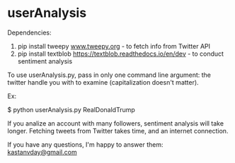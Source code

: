 # userAnalysis

Dependencies:
  1. pip install tweepy
    www.tweepy.org - to fetch info from Twitter API
  2. pip install textblob
    https://textblob.readthedocs.io/en/dev - to conduct sentiment analysis

To use userAnalysis.py, pass in only one command line argument: the twitter handle you with to examine (capitalization doesn't matter).

Ex:

$ python userAnalysis.py RealDonaldTrump 

If you analize an account with many followers, sentiment analysis will take longer. Fetching tweets from Twitter takes time, and an internet connection. 

If you have any questions, I'm happy to answer them: kastanvday@gmail.com
